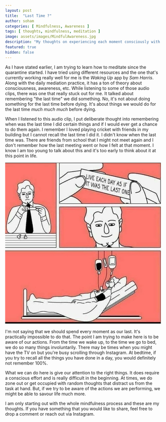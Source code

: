 ```yaml
---
layout: post
title:  "Last Time ?"
author: soham
categories: [ Mindfulness, Awareness ]
tags: [ thoughts, mindfulness, meditation ]
image: assets/images/MindfulAwareness.jpg
description: "My thoughts on experiencing each moment consciously with complete awareness"
featured: true
hidden: false
---
```




As I have stated earlier, I am trying to learn how to meditate since the quarantine started. I have tried using different resources and the one that's currently working really well for me is the *Waking Up* app by *Sam Harris*. Along with the daily mediation practice, it has a ton of theory about consciousness, awareness, etc. While listening to some of those audio clips, there was one that really stuck out for me. It talked about remembering "the last time" we did something. No, it's not about doing something for the last time before dying. It's about things we would do for the last time *much much much* before dying.

  

When I listened to this audio clip, I put deliberate thought into remembering when was the last time I did certain things and if I would ever get a chance to do them again. I remember I loved playing cricket with friends in my building but I cannot recall the last time I did it. I didn't know when the last time was. There are friends from school that I might not meet again and I don't remember how the last meeting went or how I felt at that moment. I know I am too young to talk about this and it's too early to think about it at this point in life.

  
![](../assets/images/lastday.jpg)

I'm not saying that we should spend every moment as our last. It's practically impossible to do that. The point I am trying to make here is to be aware of our actions. From the time we wake up, to the time we go to bed, we do so many things involuntarily. There may be times when you might have the TV on but you're busy scrolling through Instagram. At bedtime, if you try to recall all the things you have done in a day, you would definitely not remember 100%.

  

What we can do here is give our attention to the right things. It does require a conscious effort and is really difficult in the beginning. At times, we do zone out or get occupied with random thoughts that distract us from the task at hand. But, if we try to be aware of the actions we are performing, we might be able to savour life much more.

  

I am only starting out with the whole mindfulness process and these are my thoughts. If you have something that you would like to share, feel free to drop a comment or reach out via Instagram.